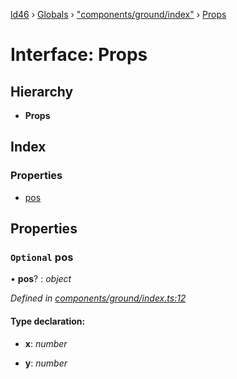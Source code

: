 [ld46](../README.md) › [Globals](../globals.md) › ["components/ground/index"](../modules/_components_ground_index_.md) › [Props](_components_ground_index_.props.md)

# Interface: Props

## Hierarchy

* **Props**

## Index

### Properties

* [pos](_components_ground_index_.props.md#optional-pos)

## Properties

### `Optional` pos

• **pos**? : *object*

*Defined in [components/ground/index.ts:12](https://github.com/jrod-disco/ld46-keepalive/blob/0d14d56/src/components/ground/index.ts#L12)*

#### Type declaration:

* **x**: *number*

* **y**: *number*
